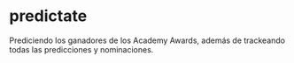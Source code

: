 # predictate
Prediciendo los ganadores de los Academy Awards, además de trackeando todas las predicciones y nominaciones.
